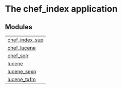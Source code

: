 

# The chef_index application #


## Modules ##


<table width="100%" border="0" summary="list of modules">
<tr><td><a href="chef_index_sup.md" class="module">chef_index_sup</a></td></tr>
<tr><td><a href="chef_lucene.md" class="module">chef_lucene</a></td></tr>
<tr><td><a href="chef_solr.md" class="module">chef_solr</a></td></tr>
<tr><td><a href="lucene.md" class="module">lucene</a></td></tr>
<tr><td><a href="lucene_sexp.md" class="module">lucene_sexp</a></td></tr>
<tr><td><a href="lucene_txfm.md" class="module">lucene_txfm</a></td></tr></table>
